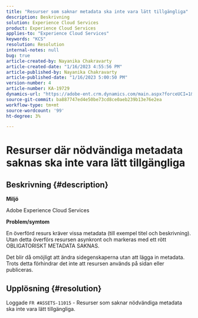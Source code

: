 ```yaml
---
title: "Resurser som saknar metadata ska inte vara lätt tillgängliga"
description: Beskrivning
solution: Experience Cloud Services
product: Experience Cloud Services
applies-to: "Experience Cloud Services"
keywords: "KCS"
resolution: Resolution
internal-notes: null
bug: true
article-created-by: Nayanika Chakravarty
article-created-date: "1/16/2023 4:55:56 PM"
article-published-by: Nayanika Chakravarty
article-published-date: "1/16/2023 5:00:50 PM"
version-number: 4
article-number: KA-19729
dynamics-url: "https://adobe-ent.crm.dynamics.com/main.aspx?forceUCI=1&pagetype=entityrecord&etn=knowledgearticle&id=3e1c68a4-be95-ed11-aad1-6045bd006149"
source-git-commit: ba887747ed4e50be73cd8ce0aeb239b13e76e2ea
workflow-type: tm+mt
source-wordcount: '99'
ht-degree: 3%

---
```


# Resurser där nödvändiga metadata saknas ska inte vara lätt tillgängliga

## Beskrivning {#description}


<b>Miljö</b>

Adobe Experience Cloud Services

<b>Problem/symtom</b>

En överförd resurs kräver vissa metadata (till exempel titel och beskrivning). Utan detta överförs resursen asynkront och markeras med ett rött OBLIGATORISKT METADATA SAKNAS.

Det blir då omöjligt att ändra sidegenskaperna utan att lägga in metadata. Trots detta förhindrar det inte att resursen används på sidan eller publiceras.


## Upplösning {#resolution}


Loggade `FR #ASSETS-11015` - Resurser som saknar nödvändiga metadata ska inte vara lätt tillgängliga.
